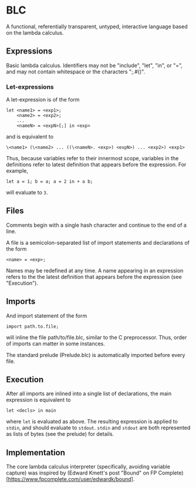 # BLC

A functional, referentially transparent, untyped, interactive language based
on the lambda calculus.

## Expressions

Basic lambda calculus. Identifiers may not be "include", "let", "in", or "=",
and may not contain whitespace or the characters ";\.#()".

### Let-expressions

A let-expression is of the form

    let <name1> = <exp1>;
        <name2> = <exp2>;
        ...
        <nameN> = <expN>[;] in <exp>

and is equivalent to

    \<name1> (\<name2> ... ((\<nameN>. <exp>) <expN>) ... <exp2>) <exp1>

Thus, because variables refer to their innermost scope, variables in the
definitions refer to latest definition that appears before the expression.
For example,

    let a = 1; b = a; a = 2 in + a b;

will evaluate to `3`.

## Files

Comments begin with a single hash character and continue to the end
of a line.

A file is a semicolon-separated list of import statements and declarations
of the form

    <name> = <exp>;

Names may be redefined at any time. A name appearing in an expression refers
to the the latest definition that appears before the expression
(see "Execution").

## Imports

And import statement of the form

    import path.to.file;

will inline the file path/to/file.blc, similar to the C preprocessor.
Thus, order of imports can matter in some instances.

The standard prelude (Prelude.blc) is automatically imported before every
file.

## Execution

After all imports are inlined into a single list of declarations, the main
expression is equivalent to

    let <decls> in main

where `let` is evaluated as above. The resulting expression is applied to
`stdin`, and should evaluate to `stdout`. `stdin` and `stdout` are both
represented as lists of bytes (see the prelude) for details.

## Implementation

The core lambda calculus interpreter (specifically, avoiding variable capture)
was inspired by (Edward Kmett's post "Bound" on FP Complete)
[https://www.fpcomplete.com/user/edwardk/bound].
